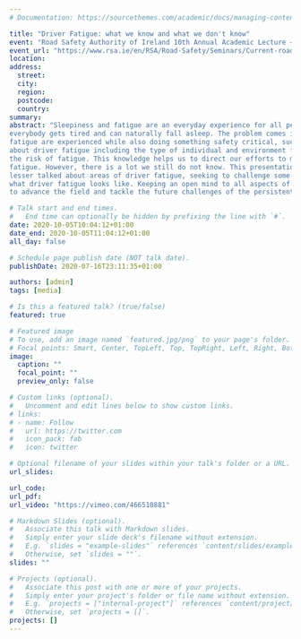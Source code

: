 ```yaml
---
# Documentation: https://sourcethemes.com/academic/docs/managing-content/

title: "Driver Fatigue: what we know and what we don't know"
event: "Road Safety Authority of Ireland 10th Annual Academic Lecture – Driver Fatigue"
event_url: "https://www.rsa.ie/en/RSA/Road-Safety/Seminars/Current-road-safety-seminars/10th-Annual-Academic-Lecture--Driver-Fatigue/"
location: 
address:
  street:
  city:
  region:
  postcode:
  country:
summary:
abstract: "Sleepiness and fatigue are an everyday experience for all people. In every 24-hour period
everybody gets tired and can naturally fall asleep. The problem comes if extreme sleepiness and
fatigue are experienced while also doing something safety critical, such as driving. We know a lot
about driver fatigue including the type of individual and environment factors which can increase
the risk of fatigue. This knowledge helps us to direct our efforts to mitigate the safety impact of
fatigue. However, there is a lot we still do not know. This presentation considers some of the
lesser talked about areas of driver fatigue, seeking to challenge some of the key stereotypes of
what driver fatigue looks like. Keeping an open mind to all aspects of driver fatigue is necessary
to advance the field and tackle the future challenges of the persistent problem of driver fatigue."

# Talk start and end times.
#   End time can optionally be hidden by prefixing the line with `#`.
date: 2020-10-05T10:04:12+01:00
date_end: 2020-10-05T11:04:12+01:00
all_day: false

# Schedule page publish date (NOT talk date).
publishDate: 2020-07-16T23:11:35+01:00

authors: [admin]
tags: [media]

# Is this a featured talk? (true/false)
featured: true

# Featured image
# To use, add an image named `featured.jpg/png` to your page's folder. 
# Focal points: Smart, Center, TopLeft, Top, TopRight, Left, Right, BottomLeft, Bottom, BottomRight.
image:
  caption: ""
  focal_point: ""
  preview_only: false

# Custom links (optional).
#   Uncomment and edit lines below to show custom links.
# links:
# - name: Follow
#   url: https://twitter.com
#   icon_pack: fab
#   icon: twitter

# Optional filename of your slides within your talk's folder or a URL.
url_slides:

url_code:
url_pdf:
url_video: "https://vimeo.com/466510881"

# Markdown Slides (optional).
#   Associate this talk with Markdown slides.
#   Simply enter your slide deck's filename without extension.
#   E.g. `slides = "example-slides"` references `content/slides/example-slides.md`.
#   Otherwise, set `slides = ""`.
slides: ""

# Projects (optional).
#   Associate this post with one or more of your projects.
#   Simply enter your project's folder or file name without extension.
#   E.g. `projects = ["internal-project"]` references `content/project/deep-learning/index.md`.
#   Otherwise, set `projects = []`.
projects: []
---
```

